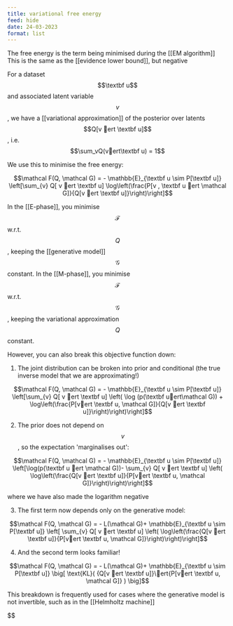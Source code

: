 ```yaml
---
title: variational free energy
feed: hide
date: 24-03-2023
format: list
---
```



The free energy is the term being minimised during the [[EM algorithm]]
This is the same as the [[evidence lower bound]], but negative

For a dataset $$\textbf u$$ and associated latent variable $$v$$, we have a [[variational approximation]] of the posterior over latents $$Q[v ert \textbf u]$$, i.e. $$\sum_vQ(vert\textbf u) = 1$$

We use this to minimise the free energy:

$$\mathcal F(Q, \mathcal G) = - \mathbb{E}_{\textbf u \sim P[\textbf u]} \left[\sum_{v} Q[ v ert \textbf u] \log\left(\frac{P[v , \textbf u ert \mathcal G]}{Q[v ert \textbf u]}\right)\right]$$


In the [[E-phase]], you minimise $$\mathcal F$$ w.r.t. $$Q$$, keeping the [[generative model]] $$\mathcal G$$ constant.
In the [[M-phase]], you minimise $$\mathcal F$$ w.r.t. $$\mathcal G$$, keeping the variational approximation $$Q$$ constant.

However, you can also break this objective function down:

1. The joint distribution can be broken into prior and conditional (the true inverse model that we are approximating!) 

$$\mathcal F(Q, \mathcal G) = - \mathbb{E}_{\textbf u \sim P[\textbf u]} \left[\sum_{v} Q[ v ert \textbf u] \left( \log (p(\textbf uert\mathcal G)) + \log\left(\frac{P[vert \textbf u, \mathcal G]}{Q[v ert \textbf u]}\right)\right)\right]$$


2. The prior does not depend on $$v$$, so the expectation 'marginalises out': 

$$\mathcal F(Q, \mathcal G) = - \mathbb{E}_{\textbf u \sim P[\textbf u]} \left[\log(p(\textbf u ert \mathcal G))- \sum_{v} Q[ v ert \textbf u] \left( \log\left(\frac{Q[v ert \textbf u]}{P[vert \textbf u, \mathcal G]}\right)\right)\right]$$

where we have also made the logarithm negative

3. The first term now depends only on the generative model:

$$\mathcal F(Q, \mathcal G) = - L(\mathcal G)+ \mathbb{E}_{\textbf u \sim P[\textbf u]} \left[ \sum_{v} Q[ v ert \textbf u] \left( \log\left(\frac{Q[v ert \textbf u]}{P[vert \textbf u, \mathcal G]}\right)\right)\right]$$


4. And the second term looks familiar!

$$\mathcal F(Q, \mathcal G) = - L(\mathcal G)+ \mathbb{E}_{\textbf u \sim P[\textbf u]} \big[ \text{KL}( {Q[v ert \textbf u]}\ert{P[vert \textbf u, \mathcal G]} ) \big]$$


This breakdown is frequently used for cases where the generative model is not invertible, such as in the [[Helmholtz machine]]

$$